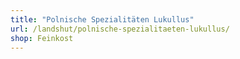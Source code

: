 ```yaml
---
title: "Polnische Spezialitäten Lukullus"
url: /landshut/polnische-spezialitaeten-lukullus/
shop: Feinkost
---
```

